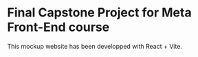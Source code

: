 # Final Capstone Project for Meta Front-End course

This mockup website has been developped with React + Vite.
